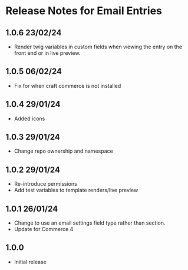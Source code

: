 # Release Notes for Email Entries

## 1.0.6 23/02/24
- Render twig variables in custom fields when viewing the entry on the front end or in live preview.

## 1.0.5 06/02/24
- Fix for when craft commerce is not installed

## 1.0.4 29/01/24
- Added icons

## 1.0.3 29/01/24
- Change repo ownership and namespace

## 1.0.2 29/01/24
- Re-introduce permissions
- Add test variables to template renders/live preview

## 1.0.1 26/01/24
- Change to use an email settings field type rather than section.
- Update for Commerce 4

## 1.0.0
- Initial release
